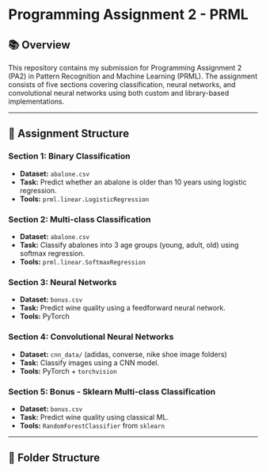 # Programming Assignment 2 - PRML  

## 📚 Overview
This repository contains my submission for Programming Assignment 2 (PA2) in Pattern Recognition and Machine Learning (PRML). The assignment consists of five sections covering classification, neural networks, and convolutional neural networks using both custom and library-based implementations.

---

## 🧠 Assignment Structure

###  Section 1: Binary Classification
- **Dataset:** `abalone.csv`
- **Task:** Predict whether an abalone is older than 10 years using logistic regression.
- **Tools:** `prml.linear.LogisticRegression`

###  Section 2: Multi-class Classification
- **Dataset:** `abalone.csv`
- **Task:** Classify abalones into 3 age groups (young, adult, old) using softmax regression.
- **Tools:** `prml.linear.SoftmaxRegression`

###  Section 3: Neural Networks
- **Dataset:** `bonus.csv`
- **Task:** Predict wine quality using a feedforward neural network.
- **Tools:** PyTorch

###  Section 4: Convolutional Neural Networks
- **Dataset:** `cnn_data/` (adidas, converse, nike shoe image folders)
- **Task:** Classify images using a CNN model.
- **Tools:** PyTorch + `torchvision`

###  Section 5: Bonus - Sklearn Multi-class Classification
- **Dataset:** `bonus.csv`
- **Task:** Predict wine quality using classical ML.
- **Tools:** `RandomForestClassifier` from `sklearn`

---

## 📂 Folder Structure

